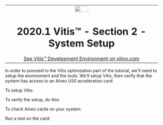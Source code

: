 <table width="100%">
 <tr width="100%">
    <td align="center"><img src="https://www.xilinx.com/content/dam/xilinx/imgs/press/media-kits/corporate/xilinx-logo.png" width="30%"/><h1>2020.1 Vitis™ - Section 2 - System Setup</h1>
    <a href="https://www.xilinx.com/products/design-tools/vitis.html">See Vitis™ Development Environment on xilinx.com</a>
    </td>
 </tr>
</table>

In order to proceed to the Vitis optimization part of the tutorial, we'll need to setup the environment and the tools.
We'll setup Vitis, then verify that the system has access to an Alveo U50 acceleration card.

To setup Vitis:

To verify the setup, do this:

To check Alveo cards on your system:

Run a test on the card:
